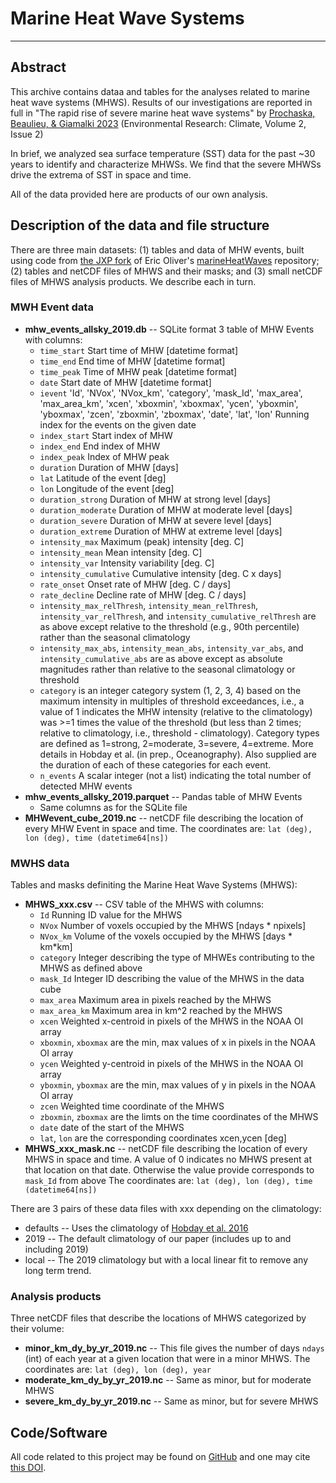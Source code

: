 # Marine Heat Wave Systems
---

## Abstract

This archive contains dataa and tables for the analyses related to 
marine heat wave systems (MHWS).
Results of our investigations are reported in full in
"The rapid rise of severe marine heat wave systems" by
[Prochaska, Beaulieu, & Giamalki 2023](https://iopscience.iop.org/article/10.1088/2752-5295/accd0e)
(Environmental Research: Climate, Volume 2, Issue 2) 

In brief, we analyzed sea surface temperature (SST) data for the past ~30 years
to identify and characterize MHWSs.  We find that the severe MHWSs
drive the extrema of SST in space and time.

All of the data provided here 
are products of our own analysis.

## Description of the data and file structure

There are three main datasets: (1) tables and data of MHW events, built using code
from [the JXP fork](https://github.com/profxj/marineHeatWaves)
of Eric Oliver's [marineHeatWaves](https://github.com/ecjoliver/marineHeatWaves) repository;
(2) tables and netCDF files of MHWS and their masks;
and
(3) small netCDF files of MHWS analysis products. 
We describe each in turn.

### MWH Event data

  * **mhw_events_allsky_2019.db** -- SQLite format 3 table of MHW Events with columns:
    *   `time_start`           Start time of MHW [datetime format]
    *   `time_end`             End time of MHW [datetime format]
    *   `time_peak`            Time of MHW peak [datetime format]
    *   `date`                 Start date of MHW [datetime format]
    *   `ievent`   'Id', 'NVox', 'NVox_km', 'category', 'mask_Id', 'max_area',
       'max_area_km', 'xcen', 'xboxmin', 'xboxmax', 'ycen', 'yboxmin',
       'yboxmax', 'zcen', 'zboxmin', 'zboxmax', 'date', 'lat', 'lon'            Running index for the events on the given date
    *   `index_start`          Start index of MHW
    *   `index_end`            End index of MHW
    *   `index_peak`           Index of MHW peak
    *   `duration`             Duration of MHW [days]
    *   `lat`                  Latitude of the event [deg]
    *   `lon`                  Longitude of the event [deg]
    *   `duration_strong`      Duration of MHW at strong level [days]
    *   `duration_moderate`    Duration of MHW at moderate level [days]
    *   `duration_severe`      Duration of MHW at severe level [days]
    *   `duration_extreme`     Duration of MHW at extreme level [days]
    *   `intensity_max`        Maximum (peak) intensity [deg. C]
    *   `intensity_mean`       Mean intensity [deg. C]
    *   `intensity_var`        Intensity variability [deg. C]
    *   `intensity_cumulative` Cumulative intensity [deg. C x days]
    *   `rate_onset`           Onset rate of MHW [deg. C / days]
    *   `rate_decline`         Decline rate of MHW [deg. C / days]
    *   `intensity_max_relThresh`, `intensity_mean_relThresh`, `intensity_var_relThresh`,
        and `intensity_cumulative_relThresh` are as above except relative to the
        threshold (e.g., 90th percentile) rather than the seasonal climatology
    *   `intensity_max_abs`, `intensity_mean_abs`, `intensity_var_abs`, and
        `intensity_cumulative_abs` are as above except as absolute magnitudes
        rather than relative to the seasonal climatology or threshold
    *   `category` is an integer category system (1, 2, 3, 4) based on the maximum intensity
        in multiples of threshold exceedances, i.e., a value of 1 indicates the MHW
        intensity (relative to the climatology) was >=1 times the value of the threshold (but
        less than 2 times; relative to climatology, i.e., threshold - climatology).
        Category types are defined as 1=strong, 2=moderate, 3=severe, 4=extreme. More details in
        Hobday et al. (in prep., Oceanography). Also supplied are the duration of each of these
        categories for each event.
    *   `n_events`             A scalar integer (not a list) indicating the total number of detected MHW events
  * **mhw_events_allsky_2019.parquet** -- Pandas table of MHW Events
    *   Same columns as for the SQLite file
  * **MHWevent_cube_2019.nc** -- netCDF file describing the location of every MHW Event in space and time.  The coordinates are: `lat (deg), lon (deg), time (datetime64[ns])`

### MWHS data

Tables and masks definiting the Marine Heat Wave Systems (MHWS):

  * **MHWS_xxx.csv** -- CSV table of the MHWS with columns:
    * `Id` Running ID value for the MHWS
    * `NVox` Number of voxels occupied by the MHWS [ndays * npixels]
    * `NVox_km` Volume of the voxels occupied by the MHWS [days * km*km] 
    * `category` Integer describing the type of MHWEs contributing to the MHWS as defined above
    * `mask_Id` Integer ID describing the value of the MHWS in the data cube 
    * `max_area` Maximum area in pixels reached by the MHWS
    * `max_area_km` Maximum area in km^2 reached by the MHWS
    * `xcen` Weighted x-centroid in pixels of the MHWS in the NOAA OI array 
    * `xboxmin`, `xboxmax` are the min, max values of x in pixels in the NOAA OI array
    * `ycen` Weighted y-centroid in pixels of the MHWS in the NOAA OI array 
    * `yboxmin`, `yboxmax` are the min, max values of y in pixels in the NOAA OI array
    * `zcen` Weighted time coordinate of the MHWS 
    * `zboxmin`, `zboxmax` are the limts on the time coordinates of the MHWS 
    * `date` date of the start of the MHWS
    * `lat`, `lon` are the corresponding coordinates xcen,ycen [deg]
  * **MHWS_xxx_mask.nc** -- netCDF file describing the location of every MHWS in space and time. 
       A value of 0 indicates no MHWS present at that location on that date.  Otherwise the 
       value provide corresponds to `mask_Id` from above 
       The coordinates are: `lat (deg), lon (deg), time (datetime64[ns])`

There are 3 pairs of these data files with xxx depending on the climatology:

  * defaults -- Uses the climatology of [Hobday et al. 2016](https://www.sciencedirect.com/science/article/pii/S0079661116000057) 
  * 2019 -- The default climatology of our paper (includes up to and including 2019)
  * local -- The 2019 climatology but with a local linear fit to remove any long term trend. 

### Analysis products

Three netCDF files that describe the locations of MHWS categorized
by their volume:

  * **minor_km_dy_by_yr_2019.nc** -- This file gives the number of days `ndays` (int) of each year at a given location
    that were in a minor MHWS.  The coordinates are: `lat (deg), lon (deg), year`
  * **moderate_km_dy_by_yr_2019.nc** -- Same as minor, but for moderate MHWS
  * **severe_km_dy_by_yr_2019.nc** -- Same as minor, but for severe MHWS

## Code/Software

All code related to this project may be found on 
[GitHub](https://github.com/profxj/mhw_analysis)
and one may cite [this DOI](https://zenodo.org/badge/latestdoi/262816104).
